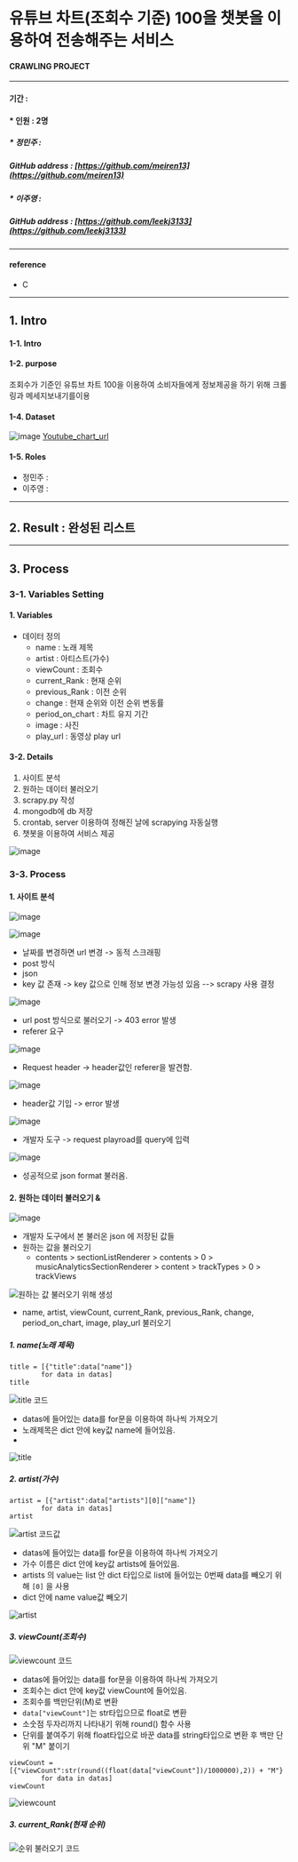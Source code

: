 #  유튜브 차트(조회수 기준) 100을 챗봇을 이용하여 전송해주는 서비스



#### __CRAWLING PROJECT__
****
#### 기간 : 
#### * 인원 : 2명
##### * 정민주 :  
##### 
##### GitHub address : [https://github.com/meiren13](https://github.com/meiren13)
##### * 이주영 : 
##### 
##### GitHub address : [https://github.com/leekj3133](https://github.com/leekj3133)

****
#### reference
* C
****


## 1. Intro

#### 1-1. Intro

#### 1-2. purpose
조회수가 기준인 유튜브 차트 100을 이용하여 소비자들에게 정보제공을 하기 위해 크롤링과 메세지보내기를이용

#### 1-4. Dataset

![image](https://user-images.githubusercontent.com/75352728/110234179-60abcf00-7f6c-11eb-8141-8fa7f38aa8b1.png)
[Youtube_chart_url](https://charts.youtube.com/charts/TopSongs/kr/20210219-20210225?hl=ko)


#### 1-5. Roles
* 정민주 : 
* 이주영 : 

****

## 2. Result : 완성된 리스트

****

## 3. Process

### 3-1. Variables Setting

#### 1. Variables

* 데이터 정의
  *  name : 노래 제목
  *  artist : 아티스트(가수)
  *  viewCount : 조회수
  *  current_Rank : 현재 순위
  *  previous_Rank : 이전 순위
  *  change : 현재 순위와 이전 순위 변동률
  *  period_on_chart : 차트 유지 기간
  *  image : 사진
  *  play_url : 동영상 play url

#### 3-2. Details

1. 사이트 분석
2. 원하는 데이터 불러오기
3. scrapy.py 작성
4. mongodb에 db 저장
5. crontab, server 이용하여 정해진 날에 scrapying 자동실행
6. 챗봇을 이용하여 서비스 제공

![image](https://user-images.githubusercontent.com/75352728/110268139-8a183980-8004-11eb-8fec-0433377471e2.png)

### 3-3. Process

#### 1. 사이트 분석

![image](https://user-images.githubusercontent.com/75352728/110234339-4aead980-7f6d-11eb-98cc-e59aa9a90cdb.png)


![image](https://user-images.githubusercontent.com/75352728/110234324-3a3a6380-7f6d-11eb-8648-b773413cf840.png)

* 날짜를 변경하면 url 변경 -> 동적 스크래핑
* post 방식
* json
* key 값 존재 -> key 값으로 인해 정보 변경 가능성 있음
--> scrapy 사용 결정

![image](https://user-images.githubusercontent.com/75352728/110234379-84bbe000-7f6d-11eb-9219-7a5a7f8710fa.png)

* url post 방식으로 불러오기 -> 403 error 발생
* referer 요구

![image](https://user-images.githubusercontent.com/75352728/110234450-dfedd280-7f6d-11eb-9a60-e5c3726f6731.png)

* Request header -> header값인 referer을 발견함.

![image](https://user-images.githubusercontent.com/75352728/110234493-188dac00-7f6e-11eb-9b88-5a2d98952775.png)

* header값 기입 -> error 발생

![image](https://user-images.githubusercontent.com/75352728/110234500-2cd1a900-7f6e-11eb-9ece-851d66ef7c54.png)

* 개발자 도구 -> request playroad를 query에 입력

![image](https://user-images.githubusercontent.com/75352728/110234547-64405580-7f6e-11eb-8201-98085b938d28.png)

* 성공적으로 json format 불러옴.


#### 2. 원하는 데이터 불러오기 & 

![image](https://user-images.githubusercontent.com/75352728/110234572-8934c880-7f6e-11eb-8002-55ca9633bf63.png)

* 개발자 도구에서 본 불러온 json 에 저장된 값들
* 원하는 값을 불러오기
  *  contents > sectionListRenderer > contents > 0 > musicAnalyticsSectionRenderer > content > trackTypes > 0 > trackViews

![원하는 값 불러오기 위해 생성](https://user-images.githubusercontent.com/75352728/110234679-298aed00-7f6f-11eb-8a60-1d47fa1a5007.PNG)

* name, artist, viewCount, current_Rank, previous_Rank, change, period_on_chart, image, play_url 불러오기

##### 1. name(노래 제목)

```
title = [{"title":data["name"]}
        for data in datas]
title
```
![title 코드](https://user-images.githubusercontent.com/75352728/110235012-1da02a80-7f71-11eb-944f-63185ab404b4.PNG)

* datas에 들어있는 data를 for문을 이용하여 하나씩 가져오기
* 노래제목은 dict 안에 key값 name에 들어있음.
* 
![title](https://user-images.githubusercontent.com/75352728/110234901-65728200-7f70-11eb-9c76-c66efca55353.PNG)

##### 2. artist(가수)

```
artist = [{"artist":data["artists"][0]["name"]}
        for data in datas]
artist
```
![artist 코드값](https://user-images.githubusercontent.com/75352728/110235057-5b04b800-7f71-11eb-9e12-e2414963530c.PNG)

* datas에 들어있는 data를 for문을 이용하여 하나씩 가져오기
* 가수 이름은 dict 안에 key값 artists에 들어있음.
* artists 의 value는 list 안 dict 타입으로 list에 들어있는 0번째 data를 빼오기 위해 `[0]` 을 사용 
* dict 안에 name value값 빼오기

![artist](https://user-images.githubusercontent.com/75352728/110234958-a8ccf080-7f70-11eb-97f9-63ce7f07f64c.PNG)


##### 3. viewCount(조회수)

![viewcount 코드](https://user-images.githubusercontent.com/75352728/110235799-59d58a00-7f75-11eb-88b3-f3e22dd39906.PNG)

* datas에 들어있는 data를 for문을 이용하여 하나씩 가져오기
* 조회수는 dict 안에 key값 viewCount에 들어있음.
* 조회수를 백만단위(M)로 변환
* `data["viewCount"]`는 str타입으므로 float로 변환
* 소숫점 두자리까지 나타내기 위해 round() 함수 사용 
* 단위를 붙여주기 위해 float타입으로 바꾼 data를 string타입으로 변환 후 백만 단위 "M" 붙이기

```
viewCount = [{"viewCount":str(round((float(data["viewCount"])/1000000),2)) + "M"}
        for data in datas]
viewCount
```

![viewcount](https://user-images.githubusercontent.com/75352728/110235840-b638a980-7f75-11eb-88c4-a302fee45b9e.PNG)

##### 3. current_Rank(현재 순위)

![순위 불러오기 코드](https://user-images.githubusercontent.com/75352728/110236033-0401e180-7f77-11eb-8090-5ac3f25676a5.PNG)


